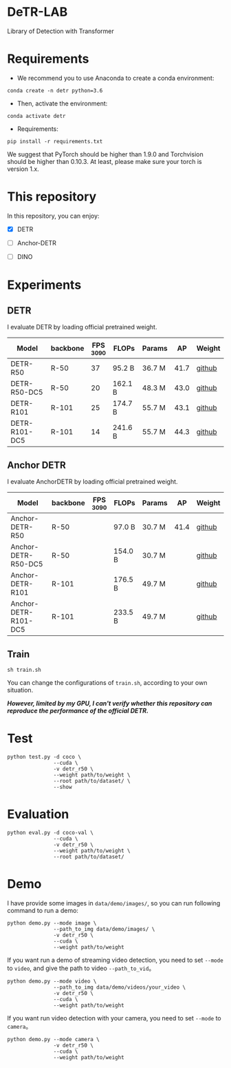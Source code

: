 # DeTR-LAB
Library of Detection with Transformer

# Requirements
- We recommend you to use Anaconda to create a conda environment:
```Shell
conda create -n detr python=3.6
```

- Then, activate the environment:
```Shell
conda activate detr
```

- Requirements:
```Shell
pip install -r requirements.txt 
```

We suggest that PyTorch should be higher than 1.9.0 and Torchvision should be higher than 0.10.3. 
At least, please make sure your torch is version 1.x.

# This repository
In this repository, you can enjoy: 
- [x] DETR
- [ ] Anchor-DETR
- [ ] DINO


# Experiments
## DETR

I evaluate DETR by loading official pretrained weight.

| Model        |  backbone  |  FPS<sup><br>3090  |  FLOPs   |  Params |    AP    |  Weight  |
|--------------|------------|--------------------|----------|---------|----------|----------|
| DETR-R50     |    R-50    |  37                |  95.2 B  |  36.7 M |   41.7   | [github](https://github.com/yjh0410/DeTR-LAB/releases/download/detr_weight/detr-r50-e632da11.pth) |
| DETR-R50-DC5 |    R-50    |  20                |  162.1 B |  48.3 M |   43.0   | [github](https://github.com/yjh0410/DeTR-LAB/releases/download/detr_weight/detr-r50-dc5-f0fb7ef5.pth) |
| DETR-R101    |    R-101   |  25                |  174.7 B |  55.7 M |   43.1   | [github](https://github.com/yjh0410/DeTR-LAB/releases/download/detr_weight/detr-r101-2c7b67e5.pth) |
| DETR-R101-DC5|    R-101   |  14                |  241.6 B |  55.7 M |   44.3   | [github](https://github.com/yjh0410/DeTR-LAB/releases/download/detr_weight/detr-r101-dc5-a2e86def.pth) |

## Anchor DETR
I evaluate AnchorDETR by loading official pretrained weight.

| Model               |  backbone  |  FPS<sup><br>3090  |  FLOPs   |  Params |    AP    |  Weight  |
|---------------------|------------|--------------------|----------|---------|----------|----------|
| Anchor-DETR-R50     |    R-50    |                  |  97.0 B  |  30.7 M |   41.4   | [github]() |
| Anchor-DETR-R50-DC5 |    R-50    |                  |  154.0 B |  30.7 M |      | [github]() |
| Anchor-DETR-R101    |    R-101   |                  |  176.5 B |  49.7 M |      | [github]() |
| Anchor-DETR-R101-DC5|    R-101   |                  |  233.5 B |  49.7 M |      | [github]() |



## Train
```Shell
sh train.sh
```

You can change the configurations of `train.sh`, according to your own situation.

***However, limited by my GPU, I can't verify whether this repository can reproduce the performance of the official DETR.***

# Test
```Shell
python test.py -d coco \
               --cuda \
               -v detr_r50 \
               --weight path/to/weight \
               --root path/to/dataset/ \
               --show
```

# Evaluation
```Shell
python eval.py -d coco-val \
               --cuda \
               -v detr_r50 \
               --weight path/to/weight \
               --root path/to/dataset/
```

# Demo
I have provide some images in `data/demo/images/`, so you can run following command to run a demo:

```Shell
python demo.py --mode image \
               --path_to_img data/demo/images/ \
               -v detr_r50 \
               --cuda \
               --weight path/to/weight
```

If you want run a demo of streaming video detection, you need to set `--mode` to `video`, and give the path to video `--path_to_vid`。

```Shell
python demo.py --mode video \
               --path_to_img data/demo/videos/your_video \
               -v detr_r50 \
               --cuda \
               --weight path/to/weight
```

If you want run video detection with your camera, you need to set `--mode` to `camera`。

```Shell
python demo.py --mode camera \
               -v detr_r50 \
               --cuda \
               --weight path/to/weight
```
